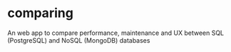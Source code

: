 # comparing
An web app to compare performance, maintenance and UX between SQL (PostgreSQL) and NoSQL (MongoDB) databases 
